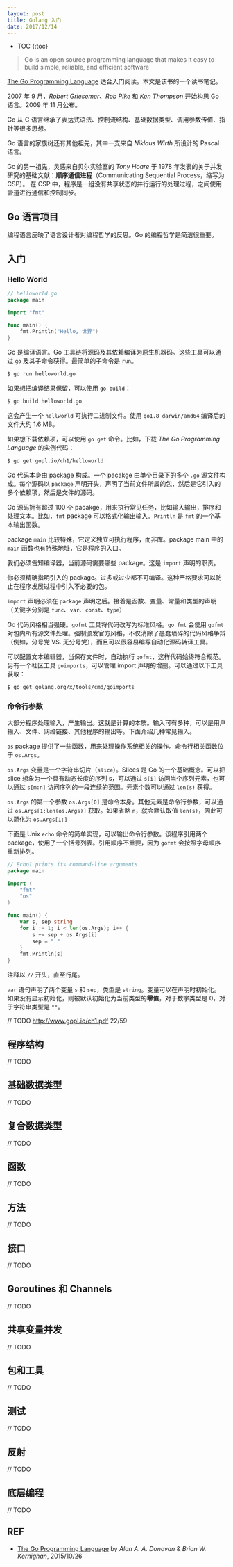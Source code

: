 ```yaml
---
layout: post
title: Golang 入门
date: 2017/12/14
---
```


* TOC
{:toc}

> Go is an open source programming language that makes it easy to build simple, reliable, and efficient software

[The Go Programming Language][go-lang] 适合入门阅读。本文是该书的一个读书笔记。

2007 年 9 月，*Robert Griesemer*、*Rob Pike* 和 *Ken Thompson* 开始构思 Go 语言。2009 年 11 月公布。

Go 从 C 语言继承了表达式语法、控制流结构、基础数据类型、调用参数传值、指针等很多思想。

Go 语言的家族树还有其他祖先，其中一支来自 *Niklaus Wirth* 所设计的 Pascal 语言。

Go 的另一祖先，灵感来自贝尔实验室的 *Tony Hoare* 于 1978 年发表的关于并发研究的基础文献：**顺序通信进程**（Communicating Sequential Process，缩写为 CSP）。 在 CSP 中，程序是一组没有共享状态的并行运行的处理过程，之间使用管道进行通信和控制同步。

## Go 语言项目

编程语言反映了语言设计者对编程哲学的反思。Go 的编程哲学是简洁很重要。

## 入门

### Hello World

```go
// helloworld.go
package main

import "fmt"

func main() {
    fmt.Println("Hello, 世界")
}
```

Go 是编译语言。Go 工具链将源码及其依赖编译为原生机器码。这些工具可以通过 `go` 及其子命令获得。最简单的子命令是 `run`。

```sh
$ go run helloworld.go
```

如果想把编译结果保留，可以使用 `go build`：

```sh
$ go build helloworld.go
```

这会产生一个 `hellworld` 可执行二进制文件。使用 `go1.8 darwin/amd64` 编译后的文件大约 1.6 MB。

如果想下载依赖项，可以使用 `go get` 命令。比如，下载 *The Go Programming Language* 的实例代码：

```sh
$ go get gopl.io/ch1/helloworld
```

Go 代码本身由 package 构成。一个 pacakge 由单个目录下的多个 `.go` 源文件构成。每个源码以 `package` 声明开头，声明了当前文件所属的包，然后是它引入的多个依赖项，然后是文件的源码。

Go 源码拥有超过 100 个 pacakge，用来执行常见任务，比如输入输出，排序和处理文本。比如，`fmt` package 可以格式化输出输入。`Println` 是 `fmt` 的一个基本输出函数。

package `main` 比较特殊，它定义独立可执行程序，而非库。package main 中的 `main` 函数也有特殊地址，它是程序的入口。

我们必须告知编译器，当前源码需要哪些 package。这是 `import` 声明的职责。

你必须精确指明引入的 package。过多或过少都不可编译。这种严格要求可以防止在程序发展过程中引入不必要的包。

`import` 声明必须在 `package` 声明之后。接着是函数、变量、常量和类型的声明（关键字分别是 `func`、`var`、`const`、`type`）

Go 代码风格相当强硬。`gofmt` 工具将代码改写为标准风格。`go fmt` 会使用 `gofmt` 对包内所有源文件处理。强制颁发官方风格，不仅消除了愚蠢琐碎的代码风格争辩（例如，分号党 VS. 无分号党），而且可以很容易编写自动化源码转译工具。

可以配置文本编辑器，当保存文件时，自动执行 `gofmt`，这样代码始终符合规范。另有一个社区工具 `goimports`，可以管理 import 声明的增删。可以通过以下工具获取：

```sh
$ go get golang.org/x/tools/cmd/goimports
```

### 命令行参数

大部分程序处理输入，产生输出。这就是计算的本质。输入可有多种，可以是用户输入、文件、网络链接、其他程序的输出等。下面介绍几种常见输入。

`os` package 提供了一些函数，用来处理操作系统相关的操作。命令行相关函数位于 `os.Args`。

`os.Args` 变量是一个字符串切片（`slice`）。Slices 是 Go 的一个基础概念。可以把 slice 想象为一个具有动态长度的序列 s，可以通过 `s[i]` 访问当个序列元素，也可以通过 `s[m:n]` 访问序列的一段连续的范围。元素个数可以通过 `len(s)` 获得。

`os.Args` 的第一个参数 `os.Args[0]` 是命令本身。其他元素是命令行参数，可以通过 `os.Args[1:len(os.Args)]` 获取。如果省略 `n`，就会默认取值 `len(s)`，因此可以简化为 `os.Args[1:]`

下面是 Unix `echo` 命令的简单实现，可以输出命令行参数。该程序引用两个 package，使用了一个括号列表。引用顺序不重要，因为 `gofmt` 会按照字母顺序重新排列。

```go
// Echo1 prints its command-line arguments
package main

import (
	"fmt"
	"os"
)

func main() {
	var s, sep string
	for i := 1; i < len(os.Args); i++ {
		s += sep + os.Args[i]
		sep = " "
	}
	fmt.Println(s)
}
```

注释以 `//` 开头，直至行尾。

`var` 语句声明了两个变量 `s` 和 `sep`，类型是 `string`。变量可以在声明时初始化。如果没有显示初始化，则被默认初始化为当前类型的**零值**，对于数字类型是 0，对于字符串类型是 `""`。

// TODO http://www.gopl.io/ch1.pdf 22/59

## 程序结构

// TODO

## 基础数据类型

// TODO

## 复合数据类型

// TODO

## 函数

// TODO

## 方法

// TODO

## 接口

// TODO

## Goroutines 和 Channels

// TODO

## 共享变量并发

// TODO

## 包和工具

// TODO

## 测试

// TODO

## 反射

// TODO

## 底层编程

// TODO

## REF

- [The Go Programming Language][go-lang] by *Alan A. A. Donovan* & *Brian W. Kernighan*, 2015/10/26

[go-lang]: http://www.gopl.io
[rob]: http://genius.cat-v.org/rob-pike/